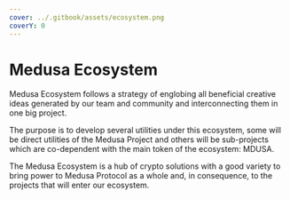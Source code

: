 ```yaml
---
cover: ../.gitbook/assets/ecosystem.png
coverY: 0
---
```


# Medusa Ecosystem



Medusa Ecosystem follows a strategy of englobing all beneficial creative ideas generated by our team and community and interconnecting them in one big project.

The purpose is to develop several utilities under this ecosystem, some will be direct utilities of the Medusa Project and others will be sub-projects which are co-dependent with the main token of the ecosystem: MDUSA.

The Medusa Ecosystem is a hub of crypto solutions with a good variety to bring power to Medusa Protocol as a whole and, in consequence, to the projects that will enter our ecosystem.
